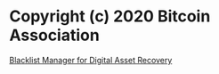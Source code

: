 # Copyright (c) 2020 Bitcoin Association

[Blacklist Manager for Digital Asset Recovery](https://www.bitcoinsv.io/blacklist-manager)